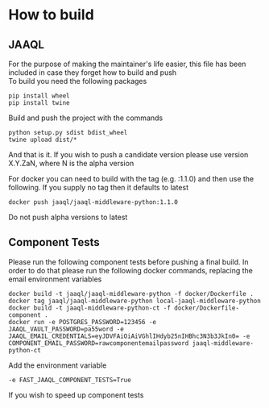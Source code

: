 # How to build
## JAAQL
For the purpose of making the maintainer's life easier, this file has been included in case they forget how to build and push  
To build you need the following packages

    pip install wheel
    pip install twine

Build and push the project with the commands  

    python setup.py sdist bdist_wheel
    twine upload dist/*

And that is it. If you wish to push a candidate version please use version X.Y.ZaN, where N is the alpha version

For docker you can need to build with the tag (e.g. :1.1.0) and then use the following. If you supply no tag then it defaults to latest  

    docker push jaaql/jaaql-middleware-python:1.1.0  

Do not push alpha versions to latest

## Component Tests
Please run the following component tests before pushing a final build. In order to do that please run the following docker commands, replacing the email environment variables
    
    docker build -t jaaql/jaaql-middleware-python -f docker/Dockerfile .
    docker tag jaaql/jaaql-middleware-python local-jaaql-middleware-python
    docker build -t jaaql-middleware-python-ct -f docker/Dockerfile-component .
    docker run -e POSTGRES_PASSWORD=123456 -e JAAQL_VAULT_PASSWORD=pa55word -e JAAQL_EMAIL_CREDENTIALS=eyJDVFAiOiAiVGhlIHdyb25nIHBhc3N3b3JkIn0= -e COMPONENT_EMAIL_PASSWORD=rawcomponentemailpassword jaaql-middleware-python-ct

Add the environment variable

    -e FAST_JAAQL_COMPONENT_TESTS=True

If you wish to speed up component tests